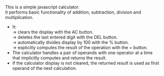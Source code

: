 This is a simple javascript calculator.  
It performs basic functionality of addition, subtraction, division and multiplication.  
 - It:   
   -> clears the display with the AC button.  
   -> deletes the last entered digit with the DEL button.  
   -> automatically divides display by 100 with the % button.  
   -> explicitly computes the result of the operation with the = button.  
 - The calculator handles a pair of operands with one operator at a time that 
   implicitly computes and returns the result.  
 - If the calculator display is not cleared, 
   the returned result is used as first operand of the next calculation.  